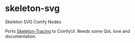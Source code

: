 # skeleton-svg
Skeleton SVG Comfy Nodes

Ports [Skeleton-Tracing](https://github.com/LingDong-/skeleton-tracing) to ComfyUI. Needs some QoL love and documentation.
